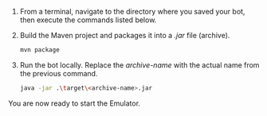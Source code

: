 <!-- Include under "Create a bot" header
bot-builder-tutorial-create-basic-bot.md and bot-builder-java-quickstart.md -->

1. From a terminal, navigate to the directory where you saved your bot, then execute the commands listed below. 

1. Build the Maven project and packages it into a *.jar* file (archive). 

    ```bash
    mvn package
    ```

1. Run the bot locally. Replace the *archive-name* with the actual name from the previous command. 

    ```bash
    java -jar .\target\<archive-name>.jar
    ```

You are now ready to start the Emulator.
